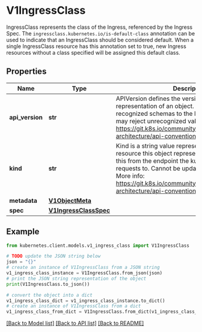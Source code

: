 # V1IngressClass

IngressClass represents the class of the Ingress, referenced by the Ingress Spec. The `ingressclass.kubernetes.io/is-default-class` annotation can be used to indicate that an IngressClass should be considered default. When a single IngressClass resource has this annotation set to true, new Ingress resources without a class specified will be assigned this default class.

## Properties

Name | Type | Description | Notes
------------ | ------------- | ------------- | -------------
**api_version** | **str** | APIVersion defines the versioned schema of this representation of an object. Servers should convert recognized schemas to the latest internal value, and may reject unrecognized values. More info: https://git.k8s.io/community/contributors/devel/sig-architecture/api-conventions.md#resources | [optional] 
**kind** | **str** | Kind is a string value representing the REST resource this object represents. Servers may infer this from the endpoint the kubernetes.client submits requests to. Cannot be updated. In CamelCase. More info: https://git.k8s.io/community/contributors/devel/sig-architecture/api-conventions.md#types-kinds | [optional] 
**metadata** | [**V1ObjectMeta**](V1ObjectMeta.md) |  | [optional] 
**spec** | [**V1IngressClassSpec**](V1IngressClassSpec.md) |  | [optional] 

## Example

```python
from kubernetes.client.models.v1_ingress_class import V1IngressClass

# TODO update the JSON string below
json = "{}"
# create an instance of V1IngressClass from a JSON string
v1_ingress_class_instance = V1IngressClass.from_json(json)
# print the JSON string representation of the object
print(V1IngressClass.to_json())

# convert the object into a dict
v1_ingress_class_dict = v1_ingress_class_instance.to_dict()
# create an instance of V1IngressClass from a dict
v1_ingress_class_from_dict = V1IngressClass.from_dict(v1_ingress_class_dict)
```
[[Back to Model list]](../README.md#documentation-for-models) [[Back to API list]](../README.md#documentation-for-api-endpoints) [[Back to README]](../README.md)


